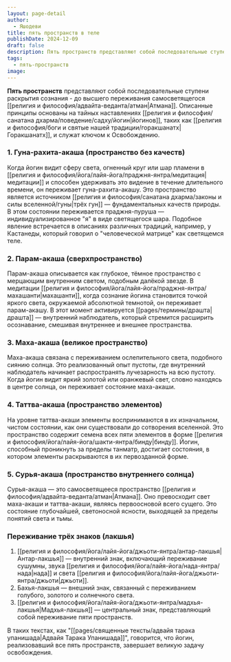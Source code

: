 ```yaml
---
layout: page-detail
author:
  - Яшодеви
title: пять пространств в теле
publishDate: 2024-12-09
draft: false
description: Пять пространств представляют собой последовательные ступени раскрытия сознания - до высшего переживания самосветящегося Атмана. Описанные принципы основаны на тайных наставлениях йогинов, таких как Горакшанатх, и служат ключом к Освобождению.
tags:
  - пять-пространств
image:
---
```

**Пять пространств** представляют собой последовательные ступени раскрытия сознания - до высшего переживания самосветящегося [[религия и философия/адвайта-веданта/атман|Атмана]]. Описанные принципы основаны на тайных наставлениях [[религия и философия/санатана дхарма/поведение/садху/йогин|йогинов]], таких как [[религия и философия/боги и святые нашей традиции/горакшанатх|Горакшанатх]], и служат ключом к Освобождению.

### 1. Гуна-рахита-акаша (пространство без качеств)

Когда йогин видит сферу света, огненный круг или шар пламени в [[религия и философия/йога/лайя-йога/праджня-янтра/медитация|медитации]] и способен удерживать это видение в течение длительного времени, он переживает гуна-рахита-акашу. Это пространство является источником [[религия и философия/санатана дхарма/законы и силы вселенной/гуны|трёх гун]] — фундаментальных качеств природы. В этом состоянии переживается праджня-пуруша — индивидуализированное "я" в виде светящегося шара. Подобное явление встречается в описаниях различных традиций, например, у Кастанеды, который говорил о "человеческой матрице" как светящемся теле.

### 2. Парам-акаша (сверхпространство)

Парам-акаша описывается как глубокое, тёмное пространство с мерцающим внутренним светом, подобным далёкой звезде. В медитации [[религия и философия/йога/лайя-йога/праджня-янтра/махашанти|махашанти]], когда сознание йогина становится точкой яркого света, окружаемой абсолютной темнотой, он переживает парам-акашу. В этот момент активируется [[pages/термины/драшта|драшта]] — внутренний наблюдатель, который стремится расширить осознавание, смешивая внутреннее и внешнее пространства.

### 3. Маха-акаша (великое пространство)

Маха-акаша связана с переживанием ослепительного света, подобного сиянию солнца. Это реализованный опыт пустоты, где внутренний наблюдатель начинает распространять лучезарность на всю пустоту. Когда йогин видит яркий золотой или оранжевый свет, словно находясь в центре солнца, он переживает состояние маха-акаши.

### 4. Таттва-акаша (пространство элементов)

На уровне таттва-акаши элементы воспринимаются в их изначальном, чистом состоянии, как они существовали до сотворения вселенной. Это пространство содержит семена всех пяти элементов в форме [[религия и философия/йога/лайя-йога/шакти-янтра/бинду|бинду]]. Йогин, способный проникнуть за пределы танматр, достигает состояния, в котором элементы раскрываются в их первозданной форме.

### 5. Сурья-акаша (пространство внутреннего солнца)

Сурья-акаша — это самосветящееся пространство [[религия и философия/адвайта-веданта/атман|Атмана]]. Оно превосходит свет маха-акаши и таттва-акаши, являясь первоосновой всего сущего. Это состояние глубочайшей, светоносной ясности, выходящей за пределы понятий света и тьмы.

### Переживание трёх знаков (лакшья)

1. [[религия и философия/йога/лайя-йога/джьоти-янтра/антар-лакшья|Антар-лакшья]] — внутренний знак, включающий переживание сушумны, звука [[религия и философия/йога/лайя-йога/нада-янтра/нада|нада]] и света [[религия и философия/йога/лайя-йога/джьоти-янтра/джьоти|джьоти]].
2. Бахья-лакшья — внешний знак, связанный с переживанием голубого, золотого и солнечного света.
3. [[религия и философия/йога/лайя-йога/джьоти-янтра/мадхья-лакшья|Мадхья-лакшья]] — центральный знак, представляющий собой переживание пяти пространств.

В таких текстах, как "[[pages/священные тексты/адвайя тарака упанишада|Адвайя Тарака Упанишада]]", говорится, что йогин, реализовавший все пять пространств, завершает великую задачу освобождения.